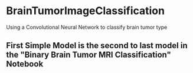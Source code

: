 # BrainTumorImageClassification
Using a Convolutional Neural Network to classify brain tumor type

## First Simple Model is the second to last model in the "Binary Brain Tumor MRI Classification" Notebook
